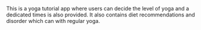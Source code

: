 This is a yoga tutorial app where users can decide the level of yoga and a dedicated times is also provided. It also contains diet recommendations and  disorder which can with regular yoga.
